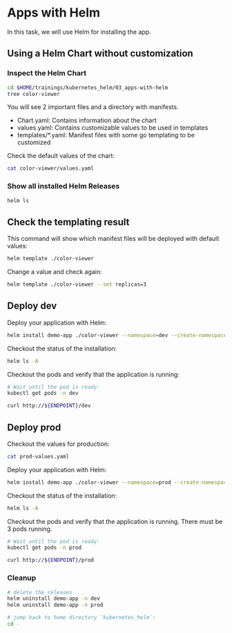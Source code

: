 # Apps with Helm

In this task, we will use Helm for installing the app.

## Using a Helm Chart without customization

### Inspect the Helm Chart

```bash
cd $HOME/trainings/kubernetes_helm/03_apps-with-helm
tree color-viewer
```

You will see 2 important files and a directory with manifests.

- Chart.yaml: Contains information about the chart
- values.yaml: Contains customizable values to be used in templates
- templates/\*.yaml: Manifest files with some go templating to be customized

Check the default values of the chart:

```bash
cat color-viewer/values.yaml
```

### Show all installed Helm Releases

```bash
helm ls
```

## Check the templating result

This command will show which manifest files will be deployed with default values:

```bash
helm template ./color-viewer
```

Change a value and check again:

```bash
helm template ./color-viewer --set replicas=3
```

## Deploy dev

Deploy your application with Helm:

```bash
helm install demo-app ./color-viewer --namespace=dev --create-namespace
```

Checkout the status of the installation:

```bash
helm ls -A
```

Checkout the pods and verify that the application is running:

```bash
# Wait until the pod is ready:
kubectl get pods -n dev

curl http://${ENDPOINT}/dev
```

## Deploy prod

Checkout the values for production:

```bash
cat prod-values.yaml
```

Deploy your application with Helm:

```bash
helm install demo-app ./color-viewer --namespace=prod --create-namespace -f prod-values.yaml
```

Checkout the status of the installation:

```bash
helm ls -A
```

Checkout the pods and verify that the application is running. There must be 3 pods running.

```bash
# Wait until the pod is ready:
kubectl get pods -n prod

curl http://${ENDPOINT}/prod
```

### Cleanup

```bash
# delete the releases
helm uninstall demo-app -n dev
helm uninstall demo-app -n prod

# jump back to home directory `kubernetes_helm`:
cd -
```
